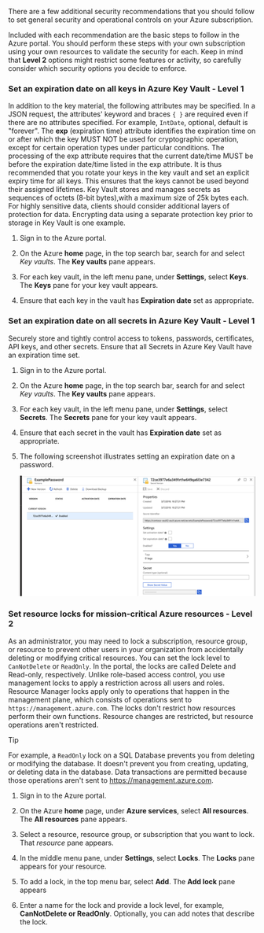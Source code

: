 There are a few additional security recommendations that you should follow to set general security and operational controls on your Azure subscription.

Included with each recommendation are the basic steps to follow in the Azure portal. You should perform these steps with your own subscription using your own resources to validate the security for each. Keep in mind that **Level 2** options might restrict some features or activity, so carefully consider which security options you decide to enforce.

### Set an expiration date on all keys in Azure Key Vault - Level 1

In addition to the key material, the following attributes may be specified. In a JSON request, the attributes' keyword and braces `{ }` are required even if there are no attributes specified. For example, `IntDate`, optional, default is "forever". The **exp** (expiration time) attribute identifies the expiration time on or after which the key MUST NOT be used for cryptographic operation, except for certain operation types under particular conditions. The processing of the exp attribute requires that the current date/time MUST be before the expiration date/time listed in the exp attribute. It is thus recommended that you rotate your keys in the key vault and set an explicit expiry time for all keys. This ensures that the keys cannot be used beyond their assigned lifetimes. Key Vault stores and manages secrets as sequences of octets (8-bit bytes),with a maximum size of 25k bytes each. For highly sensitive data, clients should consider additional layers of protection for data. Encrypting data using a separate protection key prior to storage in Key Vault is one example.

1. Sign in to the Azure portal.

1. On the Azure **home** page, in the top search bar, search for and select *Key vaults*. The **Key vaults** pane appears.

1. For each key vault, in the left menu pane, under **Settings**, select **Keys**. The **Keys** pane for your key vault appears.

1. Ensure that each key in the vault has **Expiration date** set as appropriate.

### Set an expiration date on all secrets in Azure Key Vault - Level 1

Securely store and tightly control access to tokens, passwords, certificates, API keys, and other secrets. Ensure that all Secrets in Azure Key Vault have an expiration time set.

1. Sign in to the Azure portal.

1. On the Azure **home** page, in the top search bar, search for and select *Key vaults*. The **Key vaults** pane appears.

1. For each key vault, in the left menu pane, under **Settings**, select **Secrets**. The **Secrets** pane for your key vault appears.

1. Ensure that each secret in the vault has **Expiration date** set as appropriate.

1. The following screenshot illustrates setting an expiration date on a password.

     ![Screenshot of setting Key Vault expiration date.](../media/9-akv-expiration.png)

### Set resource locks for mission-critical Azure resources - Level 2

As an administrator, you may need to lock a subscription, resource group, or resource to prevent other users in your organization from accidentally deleting or modifying critical resources. You can set the lock level to `CanNotDelete` or `ReadOnly`. In the portal, the locks are called Delete and Read-only, respectively. Unlike role-based access control, you use management locks to apply a restriction across all users and roles. Resource Manager locks apply only to operations that happen in the management plane, which consists of operations sent to `https://management.azure.com`. The locks don't restrict how resources perform their own functions. Resource changes are restricted, but resource operations aren't restricted.

   > [!TIP]
   > For example, a `ReadOnly` lock on a SQL Database prevents you from deleting or modifying the database. It doesn't prevent you from creating, updating, or deleting data in the database. Data transactions are permitted because those operations aren't sent to <https://management.azure.com>.

1. Sign in to the Azure portal.

1. On the Azure **home** page, under **Azure services**, select **All resources**. The **All resources** pane appears.

1. Select a resource, resource group, or subscription that you want to lock. That *resource* pane appears.

1. In the middle menu pane, under **Settings**, select **Locks**. The **Locks** pane appears for your resource.

1. To add a lock, in the top menu bar, select **Add**. The **Add lock** pane appears

1. Enter a name for the lock and provide a lock level, for example, **CanNotDelete or ReadOnly**. Optionally, you can add notes that describe the lock.
